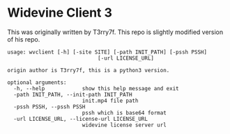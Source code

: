 # Widevine Client 3
This was originally written by T3rry7f. This repo is slightly modified version of his repo. 

```
usage: wvclient [-h] [-site SITE] [-path INIT_PATH] [-pssh PSSH]
                             [-url LICENSE_URL]

origin author is T3rry7f, this is a python3 version.

optional arguments:
  -h, --help            show this help message and exit
  -path INIT_PATH, --init-path INIT_PATH
                        init.mp4 file path
  -pssh PSSH, --pssh PSSH
                        pssh which is base64 format
  -url LICENSE_URL, --license-url LICENSE_URL
                        widevine license server url
  
  ```

